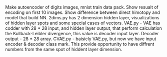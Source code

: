 Make autoencoder of digits images, mnist train data pack.
Show resualt of encoding on first 10 images.
Show difference between direct himotopy and model that build NN.
2dims.py has 2 dimension hidden layer, visualizations of hidden layer spots and some special cases of vectors.
VAE.py - VAE has codder with 28 * 28 input, and hidden layer output, that perform calculation the Kullback-Leibler divergence,
this value is decoder input layer. Decoder output - 28 * 28 array.
CVAE.py - baisicly VAE.py, but now we have input encoder & decoder class mark. This provide opportunity to
have diffrent numbers from the same spot of hiddent layer dimension.